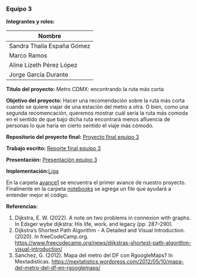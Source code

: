 ### Equipo 3

**Integrantes y roles:**

| Nombre  |
| ------------- |
| Sandra Thalía España Gómez  |
| Marco Ramos  |
| Aline Lizeth Pérez López  |
| Jorge García Durante  |


**Titulo del proyecto:** Metro CDMX: encontrando la ruta más corta

**Objetivo del proyecto:** Hacer una recomendación sobre la ruta más corta cuando se quiere viajar de una estación del metro a otra. O bien, como una segunda recomencación, queremos mostrar cuál sería la ruta más comoda en el sentido de que bajo dicha ruta encontrará menos afluencia de personas lo que haría en cierto sentido el viaje más cómodo.

**Repositorio del proyecto final:** [Proyecto final equipo 3](https://github.com/jgarciad/proyecto_final_equipo_3)

**Trabajo escrito:** [Reporte final equipo 3](https://drive.google.com/drive/folders/1zmotK-vA8HaqII4gksfqiYmQzhU7A8eW)

**Presentación:** [Presentación equipo 3](https://drive.google.com/drive/folders/1zmotK-vA8HaqII4gksfqiYmQzhU7A8eW)

**Implementación:**[Liga](https://github.com/jgarciad/proyecto_final_equipo_3)

En la carpeta [avance1](https://github.com/jgarciad/analisis-numerico-computo-cientifico/tree/optimizacion-2022/proyecto_final/proyectos/equipos/equipo_3/avance1) se encuentra el primer avance de nuestro proyecto. Finalmente en la carpeta [notebooks](https://github.com/jgarciad/analisis-numerico-computo-cientifico/tree/optimizacion-2022/proyecto_final/proyectos/equipos/equipo_3/notebooks) se agrega un file que ayudará a entender mejor el código.

**Referencias:** 

1. Dijkstra, E. W. (2022). A note on two problems in connexion with graphs. In Edsger wybe dijkstra: His life, work, and legacy (pp. 287–290).
2. Dijkstra’s Shortest Path Algorithm - A Detailed and Visual Introduction. (2020). In freeCodeCamp.org. https://www.freecodecamp.org/news/dijkstras-shortest-path-algorithm-visual-introduction/
3. Sanchez, G. (2012). Mapa del metro del DF con RgoogleMaps? In Mextadísticas. https://mextatistics.wordpress.com/2012/05/10/mapa-del-metro-del-df-en-rgooglemaps/
